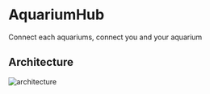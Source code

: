 # AquariumHub
Connect each aquariums, connect you and your aquarium

## Architecture
![architecture](https://i.imgur.com/32a7qip.jpg)